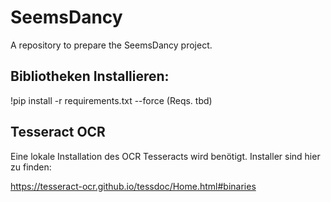 # SeemsDancy
A repository to prepare the SeemsDancy project.

## Bibliotheken Installieren:
!pip install -r requirements.txt --force 
(Reqs. tbd)

## Tesseract OCR
Eine lokale Installation des OCR Tesseracts wird benötigt.
Installer sind hier zu finden:

https://tesseract-ocr.github.io/tessdoc/Home.html#binaries